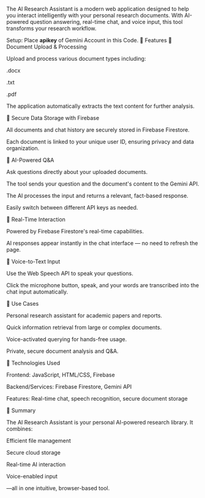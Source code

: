 The AI Research Assistant is a modern web application designed to help you interact intelligently with your personal research documents. With AI-powered question answering, real-time chat, and voice input, this tool transforms your research workflow.


Setup: 
Place **apikey** of Gemini Account in this Code.
🚀 Features
📄 Document Upload & Processing

Upload and process various document types including:

.docx

.txt

.pdf

The application automatically extracts the text content for further analysis.

🔐 Secure Data Storage with Firebase

All documents and chat history are securely stored in Firebase Firestore.

Each document is linked to your unique user ID, ensuring privacy and data organization.

🤖 AI-Powered Q&A

Ask questions directly about your uploaded documents.

The tool sends your question and the document's content to the Gemini API.

The AI processes the input and returns a relevant, fact-based response.

Easily switch between different API keys as needed.

💬 Real-Time Interaction

Powered by Firebase Firestore's real-time capabilities.

AI responses appear instantly in the chat interface — no need to refresh the page.

🎤 Voice-to-Text Input

Use the Web Speech API to speak your questions.

Click the microphone button, speak, and your words are transcribed into the chat input automatically.

🧰 Use Cases

Personal research assistant for academic papers and reports.

Quick information retrieval from large or complex documents.

Voice-activated querying for hands-free usage.

Private, secure document analysis and Q&A.

🔗 Technologies Used

Frontend: JavaScript, HTML/CSS, Firebase

Backend/Services: Firebase Firestore, Gemini API

Features: Real-time chat, speech recognition, secure document storage

📌 Summary

The AI Research Assistant is your personal AI-powered research library. It combines:

Efficient file management

Secure cloud storage

Real-time AI interaction

Voice-enabled input

—all in one intuitive, browser-based tool.
